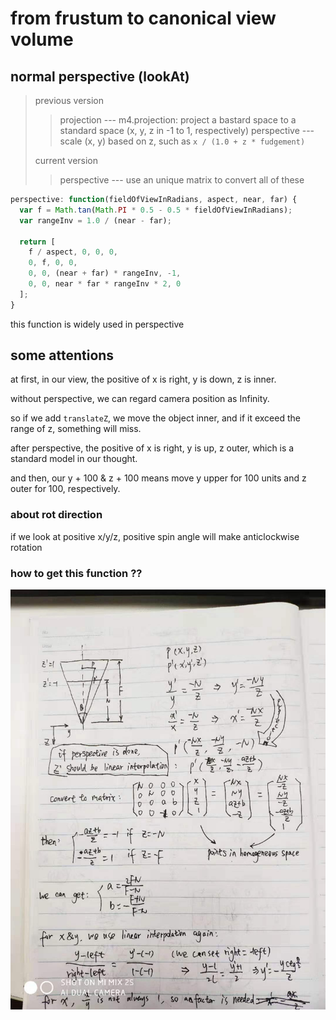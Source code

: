 # from frustum to canonical view volume

## normal perspective (lookAt)

> previous version
>> projection --- m4.projection: project a bastard space to a standard space (x, y, z in -1 to 1, respectively)
>> perspective --- scale (x, y) based on z, such as `x / (1.0 + z * fudgement)`
>
> current version
>> perspective --- use an unique matrix to convert all of these


```javascript
perspective: function(fieldOfViewInRadians, aspect, near, far) {
  var f = Math.tan(Math.PI * 0.5 - 0.5 * fieldOfViewInRadians);
  var rangeInv = 1.0 / (near - far);

  return [
    f / aspect, 0, 0, 0,
    0, f, 0, 0,
    0, 0, (near + far) * rangeInv, -1,
    0, 0, near * far * rangeInv * 2, 0
  ];
}
```

this function is widely used in perspective

## some attentions

at first, in our view, the positive of x is right, y is down, z is inner.

without perspective, we can regard camera position as Infinity.

so if we add `translateZ`, we move the object inner, and if it exceed the range of z, something will miss.

after perspective, the positive of x is right, y is up, z outer, which is a standard model in our thought.

and then, our y + 100 & z + 100 means move y upper for 100 units and z outer for 100, respectively.

### about rot direction

if we look at positive x/y/z, positive spin angle will make anticlockwise rotation

### how to get this function ??

![deduce](./deduce.jpg)

